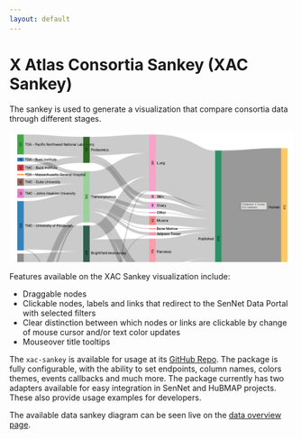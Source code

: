 ```yaml
---
layout: default
---
```


# X Atlas Consortia Sankey (XAC Sankey)

The sankey is used to generate a visualization that compare consortia data through different stages.

![XAC Sankey](../../imgs/xac-sankey.jpg)  

Features available on the XAC Sankey visualization include:
- Draggable nodes
- Clickable nodes, labels and links that redirect to the SenNet Data Portal with selected filters
- Clear distinction between which nodes or links are clickable by change of mouse cursor and/or text color updates
- Mouseover title tooltips

The `xac-sankey` is available for usage at its [GitHub Repo](https://github.com/x-atlas-consortia/data-sankey). 
The package is fully configurable, with the ability to set endpoints, column names, colors themes, events callbacks and much more. 
The package currently has two adapters available for easy integration in SenNet and HuBMAP projects. These also provide usage examples for developers.

The available data sankey diagram can be seen live on the [data overview page](/data-sankey).

